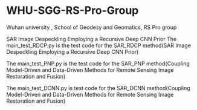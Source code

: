 # WHU-SGG-RS-Pro-Group
Wuhan university ,  School of Geodesy and Geomatics, RS Pro group

SAR Image Despeckling Employing a Recursive Deep CNN Prior
The main_test_RDCP.py is the test code for the SAR_RDCP method(SAR Image Despeckling Employing a Recursive Deep CNN Prior)

The main_test_PNP.py is the test code for the SAR_PNP method(Coupling Model-Driven and Data-Driven Methods for Remote Sensing Image Restoration and Fusion)

The main_test_DCNN.py is test code for the SAR_DCNN method(Coupling Model-Driven and Data-Driven Methods for Remote Sensing Image Restoration and Fusion)
